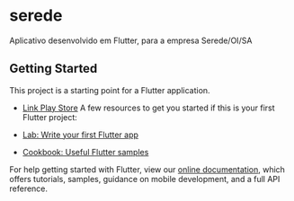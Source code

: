 # serede

Aplicativo desenvolvido em Flutter, para a empresa Serede/OI/SA

## Getting Started

This project is a starting point for a Flutter application.

- [Link Play Store](https://play.google.com/store/apps/details?id=com.baserede.cristiano.borges)
A few resources to get you started if this is your first Flutter project:

- [Lab: Write your first Flutter app](https://flutter.dev/docs/get-started/codelab)
- [Cookbook: Useful Flutter samples](https://flutter.dev/docs/cookbook)

For help getting started with Flutter, view our
[online documentation](https://flutter.dev/docs), which offers tutorials,
samples, guidance on mobile development, and a full API reference.
